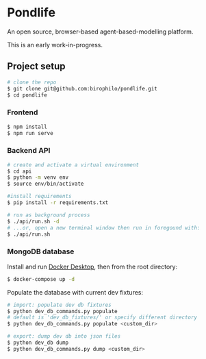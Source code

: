 # Pondlife

An open source, browser-based agent-based-modelling platform.

This is an early work-in-progress.

## Project setup

```bash
# clone the repo
$ git clone git@github.com:birophilo/pondlife.git
$ cd pondlife
```

### Frontend

```bash
$ npm install
$ npm run serve
```


### Backend API

```bash
# create and activate a virtual environment
$ cd api
$ python -m venv env
$ source env/bin/activate

#install requirements
$ pip install -r requirements.txt

# run as background process
$ ./api/run.sh -d
# ...or, open a new terminal window then run in foregound with:
$ ./api/run.sh
```

### MongoDB database

Install and run [Docker Desktop](https://www.docker.com), then from the root directory:

```bash
$ docker-compose up -d
```

Populate the database with current dev fixtures:

```bash
# import: populate dev db fixtures
$ python dev_db_commands.py populate
# default is 'dev_db_fixtures/' or specify different directory
$ python dev_db_commands.py populate <custom_dir>

# export: dump dev db into json files
$ python dev_db dump
$ python dev_db_commands.py dump <custom_dir>
```

